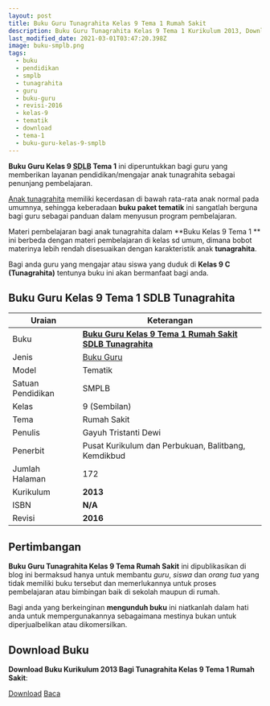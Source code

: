 ```yaml
---
layout: post
title: Buku Guru Tunagrahita Kelas 9 Tema 1 Rumah Sakit
description: Buku Guru Tunagrahita Kelas 9 Tema 1 Kurikulum 2013, Download buku Kelas 9 Tema 1 Rumah Sakit bagi tunagrahita
last_modified_date: 2021-03-01T03:47:20.398Z
image: buku-smplb.png
tags:
  - buku
  - pendidikan
  - smplb
  - tunagrahita
  - guru
  - buku-guru
  - revisi-2016
  - kelas-9
  - tematik
  - download
  - tema-1
  - buku-guru-kelas-9-smplb
---
```


**Buku Guru Kelas 9 <abbr title="Sekolah Dasar Luar Biasa">SDLB</abbr> Tema 1** ini diperuntukkan bagi guru yang memberikan layanan pendidikan/mengajar anak tunagrahita sebagai penunjang pembelajaran.

[Anak tunagrahita](/teori/tunagrahita "Apa itu Tunagrahita") memiliki kecerdasan di bawah rata-rata anak normal pada umumnya, sehingga keberadaan **buku paket tematik** ini sangatlah berguna bagi guru sebagai panduan dalam menyusun program pembelajaran.

Materi pembelajaran bagi anak tunagrahita dalam **Buku Kelas 9 Tema 1 ** ini berbeda dengan materi pembelajaran di kelas sd umum, dimana bobot materinya lebih rendah disesuaikan dengan karakteristik anak **tunagrahita**.

Bagi anda guru yang mengajar atau siswa yang duduk di **Kelas 9 C (Tunagrahita)** tentunya buku ini akan bermanfaat bagi anda.

## Buku Guru Kelas 9 Tema 1 SDLB Tunagrahita  

|Uraian|Keterangan|
| --- | --- |
|Buku|<a href="/bse/buku-guru-tunagrahita-kelas-9-tema-1-rumah-sakit" title="Buku Guru Kelas 9 Tema 1 Rumah Sakit SMPLB Tunagrahita"><strong>Buku Guru Kelas 9 Tema 1 Rumah Sakit SDLB Tunagrahita</strong></a>|
|Jenis|<a href="/bse" title="Buku Guru" target="_blank">Buku Guru</a>|
|Model|Tematik|
|Satuan Pendidikan|SMPLB|
|Kelas|9 (Sembilan)|
|Tema|Rumah Sakit|
|Penulis| Gayuh Tristanti Dewi|
|Penerbit|Pusat Kurikulum dan Perbukuan, Balitbang, Kemdikbud|
|Jumlah Halaman|172|
|Kurikulum|<strong>2013</strong>|
|ISBN|<strong>N/A</strong>|
|Revisi|<strong>2016</strong>|

## Pertimbangan
**Buku Guru Tunagrahita Kelas 9 Tema Rumah Sakit** ini dipublikasikan di blog ini bermaksud hanya untuk membantu _guru_, _siswa_ dan _orang tua_ yang tidak memiliki buku tersebut dan memerlukannya untuk proses pembelajaran atau bimbingan baik di sekolah maupun di rumah.

Bagi anda yang berkeinginan <b>mengunduh buku</b> ini niatkanlah dalam hati anda untuk mempergunakannya sebagaimana mestinya bukan untuk diperjualbelikan atau dikomersilkan.
  
## Download Buku
**Download Buku Kurikulum 2013 Bagi Tunagrahita Kelas 9 Tema 1 Rumah Sakit**:
<p class="center"><a class="button download" href="https://docs.google.com/uc?export=download&id=1g1vsTxD2Pt_unAIeUqYp3YcBCh3QjT3C" rel="nofollow" target="_blank" title="Download Buku Guru Tunagrahita Kelas 9 Tema Rumah Sakit">Download</a>
<a class="button demo open-dialog" href="https://drive.google.com/file/d/1g1vsTxD2Pt_unAIeUqYp3YcBCh3QjT3C/preview" rel="nofollow" target="_blank" title="Download Buku Guru Tunagrahita Kelas 9 Tema Rumah Sakit">Baca</a></p>
